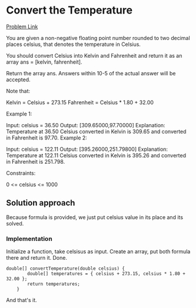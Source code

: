 
# Convert the Temperature

[Problem Link](https://leetcode.com/problems/convert-the-temperature/description/)

You are given a non-negative floating point number rounded to two decimal places celsius, that denotes the temperature in Celsius.

You should convert Celsius into Kelvin and Fahrenheit and return it as an array ans = [kelvin, fahrenheit].

Return the array ans. Answers within 10-5 of the actual answer will be accepted.

Note that:

Kelvin = Celsius + 273.15
Fahrenheit = Celsius * 1.80 + 32.00

Example 1:

Input: celsius = 36.50
Output: [309.65000,97.70000]
Explanation: Temperature at 36.50 Celsius converted in Kelvin is 309.65 and converted in Fahrenheit is 97.70.
Example 2:

Input: celsius = 122.11
Output: [395.26000,251.79800]
Explanation: Temperature at 122.11 Celsius converted in Kelvin is 395.26 and converted in Fahrenheit is 251.798.

Constraints:

0 <= celsius <= 1000

## Solution approach

Because formula is provided, we just put celsius value in its place and its solved.

### Implementation

Initialize a function, take celsisus as input. Create an array, put both formula there and return it. Done.

```
double[] convertTemperature(double celsius) {
        double[] temperatures = { celsius + 273.15, celsius * 1.80 + 32.00 };
        return temperatures;
    }
```

And that's it.
